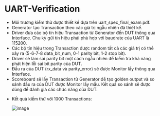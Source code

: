 # UART-Verification
- Môi trường kiểm thử được thiết kế dựa trên uart_spec_final_exam.pdf.
- Generator tạo Transaction theo các giá trị ngẫu nhiên đã thiết kế.
- Driver đưa các bộ tín hiệu Transaction từ Generator đến DUT thông qua Interface. Chu kỳ gửi tín hiệu phải phù hợp với baudrate của UART là 115200.
- Các bộ tín hiệu trong Transaction được random tất cả các giá trị có thể xảy ra (5-6-7-8 data_bit_num, 0-1 parity bit, 1-2 stop bit).
- Driver sẽ làm sai parity bit một cách ngẫu nhiên để kiểm tra khả năng phát hiện lỗi sai bit parity của DUT.
- Đầu ra của DUT (rx_data và parity_error) sẽ được Monitor lấy thông qua Interface.
- Scoreboard sẽ lấy Transaction từ Generator để tạo golden output và so sánh đầu ra của DUT được Monitor lấy mẫu. Kết quả so sánh sẽ được dùng để đánh giá các chức năng của DUT.
* Kết quả kiểm thử với 1000 Transactions:

  ![image](https://github.com/user-attachments/assets/2a2e8c05-d213-49d1-b133-4a31696de0ab)
